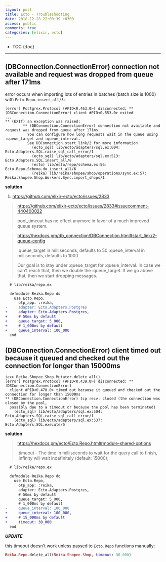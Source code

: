 ```yaml
---
layout: post
title: Ecto - Troubleshooting
date: 2018-12-28 22:00:39 +0300
access: public
comments: true
categories: [elixir, ecto]
---
```


<!-- more -->

* TOC
{:toc}
<hr>

(DBConnection.ConnectionError) connection not available and request was dropped from queue after 171ms
------------------------------------------------------------------------------------------------------

error occurs when importing lots of entries in batches (batch size is 1000)
with `Ecto.Repo.insert_all/3`:

```
[error] Postgrex.Protocol (#PID<0.463.0>) disconnected: ** (DBConnection.ConnectionError) client #PID<0.553.0> exited
...
** (EXIT) an exception was raised:
        ** (DBConnection.ConnectionError) connection not available and request was dropped from queue after 171ms.
          You can configure how long requests wait in the queue using :queue_target and :queue_interval.
          See DBConnection.start_link/2 for more information
            (ecto_sql) lib/ecto/adapters/sql.ex:604: Ecto.Adapters.SQL.raise_sql_call_error/1
            (ecto_sql) lib/ecto/adapters/sql.ex:513: Ecto.Adapters.SQL.insert_all/8
            (ecto) lib/ecto/repo/schema.ex:56: Ecto.Repo.Schema.do_insert_all/6
            (reika) lib/reika/shopee/shop/operations/sync.ex:57: Reika.Shopee.Shop.Workers.Sync.import_shops/1
```

**solution**

1. <https://github.com/elixir-ecto/ecto/issues/2833>

> <https://github.com/elixir-ecto/ecto/issues/2833#issuecomment-440400022>
>
> pool_timeout has no effect anymore in favor of a much improved queue system.

> <https://hexdocs.pm/db_connection/DBConnection.html#start_link/2-queue-config>
>
> :queue_target in milliseconds, defaults to 50
> :queue_interval in milliseconds, defaults to 1000
>
> Our goal is to stay under :queue_target for :queue_interval. In case we
> can’t reach that, then we double the :queue_target. If we go above that,
> then we start dropping messages.

```diff
  # lib/reika/repo.ex

  defmodule Reika.Repo do
    use Ecto.Repo,
      otp_app: :reika,
-     adapter: Ecto.Adapters.Postgres
+     adapter: Ecto.Adapters.Postgres,
+     # 50ms by default
+     queue_target: 5_000,
+     # 1_000ms by default
+     queue_interval: 100_000
  end
```

(DBConnection.ConnectionError) client timed out because it queued and checked out the connection for longer than 15000ms
------------------------------------------------------------------------------------------------------------------------

```
iex> Reika.Shopee.Shop.Mutator.delete_all()
[error] Postgrex.Protocol (#PID<0.439.0>) disconnected: ** (DBConnection.ConnectionError)
  client #PID<0.478.0> timed out because it queued and checked out the connection for longer than 15000ms
** (DBConnection.ConnectionError) tcp recv: closed (the connection was closed by the pool,
  possibly due to a timeout or because the pool has been terminated)
    (ecto_sql) lib/ecto/adapters/sql.ex:604: Ecto.Adapters.SQL.raise_sql_call_error/1
    (ecto_sql) lib/ecto/adapters/sql.ex:537: Ecto.Adapters.SQL.execute/5
```

**solution**

> <https://hexdocs.pm/ecto/Ecto.Repo.html#module-shared-options>
>
> :timeout - The time in milliseconds to wait for the query call to finish,
>   :infinity will wait indefinitely (default: 15000);

```diff
  # lib/reika/repo.ex

  defmodule Reika.Repo do
    use Ecto.Repo,
      otp_app: :reika,
      adapter: Ecto.Adapters.Postgres,
      # 50ms by default
      queue_target: 5_000,
      # 1_000ms by default
-     queue_interval: 100_000
+     queue_interval: 100_000,
+     # 15_000ms by default
+     timeout: 30_000
  end
```

***UPDATE***

this timeout doesn't work unless passed to `Ecto.Repo` functions manually:

```elixir
Reika.Repo.delete_all(Reika.Shopee.Shop, timeout: 30_000)
```
